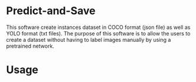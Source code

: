 # Predict-and-Save

This software create instances dataset in COCO format (json file) as well as YOLO format (txt files). The purpose of this software is to allow the users to create a dataset without having to label images manually by using a pretrained network.

# Usage
